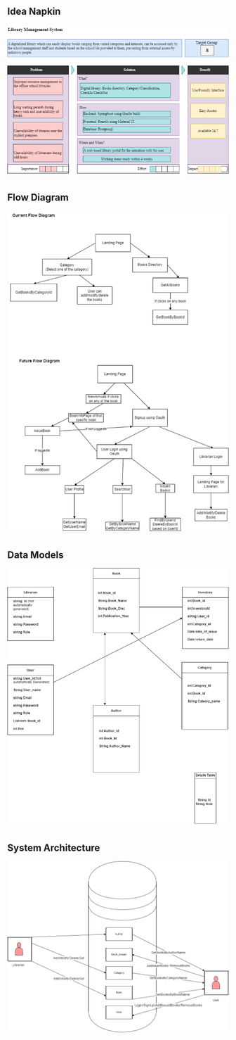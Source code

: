 ## Idea Napkin
![](./IdeaNapkin.png)

#

## Flow Diagram
![](./FlowDiagram.png)

#

## Data Models
![](./Tables.png)

#

## System Architecture
![](./SystemArch.png)